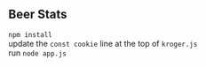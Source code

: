 ## Beer Stats

`npm install`  
update the `const cookie` line at the top of `kroger.js`  
run `node app.js`